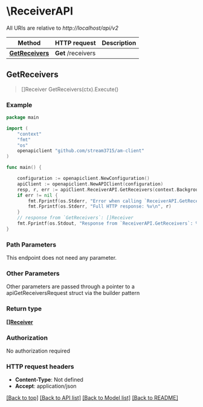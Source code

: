 # \ReceiverAPI

All URIs are relative to *http://localhost/api/v2*

Method | HTTP request | Description
------------- | ------------- | -------------
[**GetReceivers**](ReceiverAPI.md#GetReceivers) | **Get** /receivers | 



## GetReceivers

> []Receiver GetReceivers(ctx).Execute()





### Example

```go
package main

import (
	"context"
	"fmt"
	"os"
	openapiclient "github.com/stream3715/am-client"
)

func main() {

	configuration := openapiclient.NewConfiguration()
	apiClient := openapiclient.NewAPIClient(configuration)
	resp, r, err := apiClient.ReceiverAPI.GetReceivers(context.Background()).Execute()
	if err != nil {
		fmt.Fprintf(os.Stderr, "Error when calling `ReceiverAPI.GetReceivers``: %v\n", err)
		fmt.Fprintf(os.Stderr, "Full HTTP response: %v\n", r)
	}
	// response from `GetReceivers`: []Receiver
	fmt.Fprintf(os.Stdout, "Response from `ReceiverAPI.GetReceivers`: %v\n", resp)
}
```

### Path Parameters

This endpoint does not need any parameter.

### Other Parameters

Other parameters are passed through a pointer to a apiGetReceiversRequest struct via the builder pattern


### Return type

[**[]Receiver**](Receiver.md)

### Authorization

No authorization required

### HTTP request headers

- **Content-Type**: Not defined
- **Accept**: application/json

[[Back to top]](#) [[Back to API list]](../README.md#documentation-for-api-endpoints)
[[Back to Model list]](../README.md#documentation-for-models)
[[Back to README]](../README.md)

